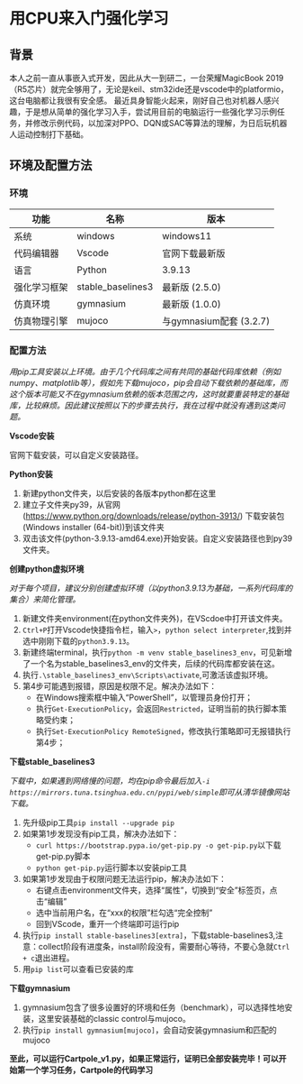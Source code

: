 # 用CPU来入门强化学习

## 背景

本人之前一直从事嵌入式开发，因此从大一到研二，一台荣耀MagicBook 2019（R5芯片）就完全够用了，无论是keil、stm32ide还是vscode中的platformio，这台电脑都让我很有安全感。
最近具身智能火起来，刚好自己也对机器人感兴趣，于是想从简单的强化学习入手，尝试用目前的电脑运行一些强化学习示例任务，并修改示例代码，以加深对PPO、DQN或SAC等算法的理解，为日后玩机器人运动控制打下基础。

## 环境及配置方法
### 环境
| 功能 | 名称 | 版本 |
| --- | --- | --- |
| 系统 | windows | windows11 |
| 代码编辑器 | Vscode |官网下载最新版|
| 语言 | Python | 3.9.13 |
| 强化学习框架 | stable_baselines3 | 最新版 (2.5.0) |
| 仿真环境 | gymnasium | 最新版 (1.0.0) |
| 仿真物理引擎 | mujoco | 与gymnasium配套 (3.2.7) |

### 配置方法
*用pip工具安装以上环境。由于几个代码库之间有共同的基础代码库依赖（例如numpy、matplotlib等），假如先下载mujoco，pip会自动下载依赖的基础库，而这个版本可能又不在gymnasium依赖的版本范围之内，这时就要重装特定的基础库，比较麻烦。因此建议按照以下的步骤去执行，我在过程中就没有遇到这类问题。*

**Vscode安装**

官网下载安装，可以自定义安装路径。

**Python安装**

1. 新建python文件夹，以后安装的各版本python都在这里
2. 建立子文件夹py39，从官网(https://www.python.org/downloads/release/python-3913/) 下载安装包(Windows installer (64-bit))到该文件夹
3. 双击该文件(python-3.9.13-amd64.exe)开始安装。自定义安装路径也到py39文件夹。

**创建python虚拟环境**

*对于每个项目，建议分别创建虚拟环境（以python3.9.13为基础，一系列代码库的集合）来简化管理。*
1. 新建文件夹environment(在python文件夹外)，在VScdoe中打开该文件夹。
2. `Ctrl+P`打开Vscode快捷指令栏，输入`>`，`python select interpreter`,找到并选中刚刚下载的`python3.9.13`。
3. 新建终端terminal，执行` python -m venv stable_baselines3_env `，可见新增了一个名为stable_baselines3_env的文件夹，后续的代码库都安装在这。
4. 执行`.\stable_baselines3_env\Scripts\activate`,可激活该虚拟环境。
5. 第4步可能遇到报错，原因是权限不足。解决办法如下：
    * 在Windows搜索框中输入“PowerShell”，以管理员身份打开；
    * 执行`Get-ExecutionPolicy`，会返回`Restricted`，证明当前的执行脚本策略受约束；
    * 执行`Set-ExecutionPolicy RemoteSigned`，修改执行策略即可无报错执行第4步；

**下载stable_baselines3**

*下载中，如果遇到网络慢的问题，均在pip命令最后加入`-i https://mirrors.tuna.tsinghua.edu.cn/pypi/web/simple`即可从清华镜像网站下载。*
1. 先升级pip工具`pip install --upgrade pip`
2. 如果第1步发现没有pip工具，解决办法如下：
    * `curl https://bootstrap.pypa.io/get-pip.py -o get-pip.py`以下载get-pip.py脚本
    * `python get-pip.py`运行脚本以安装pip工具
3. 如果第1步发现由于权限问题无法运行pip，解决办法如下：
    * 右键点击environment文件夹，选择“属性”，切换到“安全”标签页，点击“编辑”
    * 选中当前用户名，在“xxx的权限”栏勾选“完全控制”
    * 回到VScode，重开一个终端即可运行pip
4. 执行`pip install stable-baselines3[extra]`，下载stable-baselines3,注意：collect阶段有进度条，install阶段没有，需要耐心等待，不要心急就`Ctrl + c`退出进程。
5. 用`pip list`可以查看已安装的库

**下载gymnasium**

1. gymnasium包含了很多设置好的环境和任务（benchmark），可以选择性地安装，这里安装基础的classic control与mujoco。
2. 执行`pip install gymnasium[mujoco]`，会自动安装gymnasium和匹配的mujoco

**至此，可以运行Cartpole_v1.py，如果正常运行，证明已全部安装完毕！可以开始第一个学习任务，Cartpole的代码学习**
